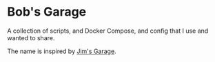 # Bob's Garage

A collection of scripts, and Docker Compose, and config that I use and wanted to share.

The name is inspired by [Jim's Garage](https://github.com/JamesTurland/JimsGarage).

